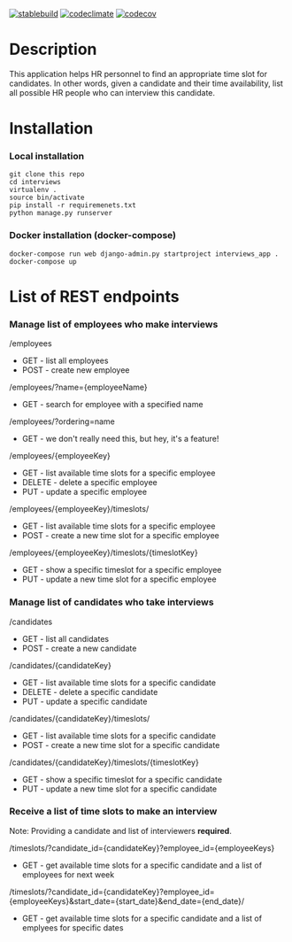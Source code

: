 [![stablebuild](https://travis-ci.org/stashkov/interviews.svg?branch=master)](https://travis-ci.org/stashkov/interviews)
[![codeclimate](https://codeclimate.com/github/stashkov/interviews/badges/gpa.svg)](https://codeclimate.com/github/stashkov/interviews/issues)
[![codecov](https://codecov.io/gh/stashkov/interviews/branch/master/graph/badge.svg)](https://codecov.io/gh/stashkov/interviews)

# Description
This application helps HR personnel to find
an appropriate time slot for candidates.
In other words, given a candidate and their time availability,
list all possible HR people who can interview this candidate.


# Installation
### Local installation
```shell
git clone this repo
cd interviews
virtualenv .
source bin/activate
pip install -r requiremenets.txt
python manage.py runserver
```

### Docker installation (docker-compose)
```shell
docker-compose run web django-admin.py startproject interviews_app .
docker-compose up
```



# List of REST endpoints
### Manage list of employees who make interviews
/employees
- GET - list all employees
- POST - create new employee


/employees/?name={employeeName}
- GET - search for employee with a specified name

/employees/?ordering=name
- GET - we don't really need this, but hey, it's a feature!

/employees/{employeeKey}
- GET - list available time slots for a specific employee
- DELETE - delete a specific employee
- PUT - update a specific employee

/employees/{employeeKey}/timeslots/
- GET - list available time slots for a specific employee
- POST - create a new time slot for a specific employee

/employees/{employeeKey}/timeslots/{timeslotKey}
- GET - show a specific timeslot for a specific employee
- PUT - update a new time slot for a specific employee


### Manage list of candidates who take interviews
/candidates
- GET - list all candidates
- POST - create a new candidate


/candidates/{candidateKey}
- GET - list available time slots for a specific candidate
- DELETE - delete a specific candidate
- PUT - update a specific candidate

/candidates/{candidateKey}/timeslots/
- GET - list available time slots for a specific candidate
- POST - create a new time slot for a specific candidate

/candidates/{candidateKey}/timeslots/{timeslotKey}
- GET - show a specific timeslot for a specific candidate
- PUT - update a new time slot for a specific candidate



### Receive a list of time slots to make an interview

Note: Providing a candidate and list of interviewers __required__.

/timeslots/?candidate_id={candidateKey}?employee_id={employeeKeys}
- GET - get available time slots for a specific candidate and a list of employees for next week


/timeslots/?candidate_id={candidateKey}?employee_id={employeeKeys}&start_date={start_date}&end_date={end_date}/
- GET - get available time slots for a specific candidate and a list of emplyees for specific dates
